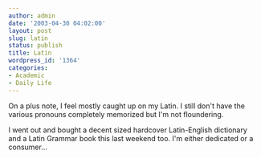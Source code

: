 ```yaml
---
author: admin
date: '2003-04-30 04:02:00'
layout: post
slug: latin
status: publish
title: Latin
wordpress_id: '1364'
categories:
- Academic
- Daily Life
---
```

On a plus note, I feel mostly caught up on my Latin. I still don't have the various pronouns completely memorized but I'm not floundering.

I went out and bought a decent sized hardcover Latin-English dictionary and a Latin Grammar book this last weekend too. I'm either dedicated or a consumer...
